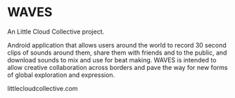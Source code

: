 WAVES
=====
An Little Cloud Collective project.

Android application that allows users around the world to record 30 second clips of sounds around them, share them with friends and to the public, and download sounds to mix and use for beat making. WAVES is intended to allow creative collaboration across borders and pave the way for new forms of global exploration and expression.

littlecloudcollective.com
